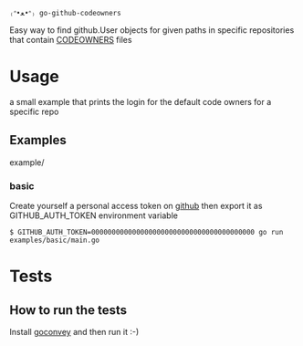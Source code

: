 ```ascii
₍ᐢ•ﻌ•ᐢ₎ go-github-codeowners

```

Easy way to find github.User objects for given paths in specific repositories that contain [CODEOWNERS](https://help.github.com/articles/about-codeowners/) files

# Usage

a small example that prints the login for the default code owners for a specific repo

## Examples

example/

### basic
Create yourself a personal access token on [github](https://github.com/settings/tokens) then export it as GITHUB_AUTH_TOKEN environment variable

`$ GITHUB_AUTH_TOKEN=0000000000000000000000000000000000000000 go run examples/basic/main.go`


# Tests

## How to run the tests

Install [goconvey](https://github.com/smartystreets/goconvey) and then run it :-)
